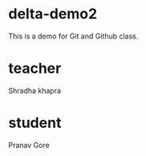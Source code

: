 # delta-demo2
This is a demo for Git and Github class.

# teacher
Shradha khapra

# student 
Pranav Gore
